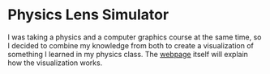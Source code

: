 <h1>Physics Lens Simulator</h1>
I was taking a physics and a computer graphics course at the same time, so I decided to combine my knowledge from both to create a visualization of something I learned in my physics class. The <a href="http://tuxienight.github.io">webpage</a> itself will explain how the visualization works.
